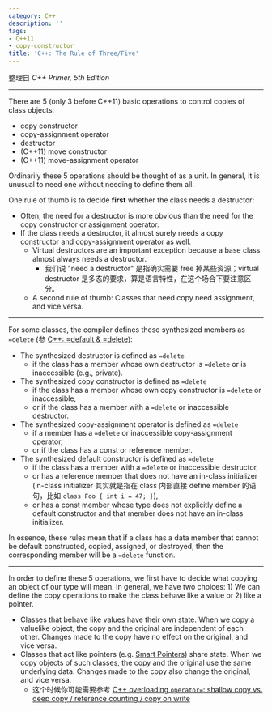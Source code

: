 ```yaml
---
category: C++
description: ''
tags:
- C++11
- copy-constructor
title: 'C++: The Rule of Three/Five'
---
```


整理自 _C++ Primer, 5th Edition_

-----

There are 5 (only 3 before C++11) basic operations to control copies of class objects: 

- copy constructor
- copy-assignment operator
- destructor
- (C++11) move constructor
- (C++11) move-assignment operator

Ordinarily these 5 operations should be thought of as a unit. In general, it is unusual to need one without needing to define them all.

One rule of thumb is to decide **first** whether the class needs a destructor: 

- Often, the need for a destructor is more obvious than the need for the copy constructor or assignment operator. 
- If the class needs a destructor, it almost surely needs a copy constructor and copy-assignment operator as well.
	- Virtual destructors are an important exception because a base class almost always needs a destructor.
		- 我们说 "need a destructor" 是指确实需要 free 掉某些资源；virtual destructor 是多态的要求，算是语言特性，在这个场合下要注意区分。
	- A second rule of thumb: Classes that need copy need assignment, and vice versa.
	
-----
	
For some classes, the compiler defines these synthesized members as `=delete` (参 [C++: =default & =delete](/c++/2015/05/03/cpp-default--delete)):

- The synthesized destructor is defined as `=delete` 
	- if the class has a member whose own destructor is `=delete` or is inaccessible (e.g., private).
- The synthesized copy constructor is defined as `=delete` 
	- if the class has a member whose own copy constructor is `=delete` or inaccessible,
	- or if the class has a member with a `=delete` or inaccessible destructor.
- The synthesized copy-assignment operator is defined as `=delete` 
	- if a member has a `=delete` or inaccessible copy-assignment operator, 
	- or if the class has a const or reference member.
- The synthesized default constructor is defined as `=delete` 
	- if the class has a member with a `=delete` or inaccessible destructor, 
	- or has a reference member that does not have an in-class initializer (in-class initializer 其实就是指在 class 内部直接 define member 的语句，比如 `class Foo { int i = 47; }`),
	- or has a const member whose type does not explicitly define a default constructor and that member does not have an in-class initializer.
	
In essence, these rules mean that if a class has a data member that cannot be default constructed, copied, assigned, or destroyed, then the corresponding member will be a `=delete` function.

----- 

In order to define these 5 operations, we first have to decide what copying an object of our type will mean. In general, we have two choices: 1) We can define the copy operations to make the class behave like a value or 2) like a pointer.

- Classes that behave like values have their own state. When we copy a valuelike object, the copy and the original are independent of each other. Changes made to the copy have no effect on the original, and vice versa.
- Classes that act like pointers (e.g. [Smart Pointers](/c++/2015/05/07/cpp11-smart-pointer-auto_ptr-is-deprecated-use-unique_ptr-instead-here-also-comes-shared_ptr-and-weak_ptr)) share state. When we copy objects of such classes, the copy and the original use the same underlying data. Changes made to the copy also change the original, and vice versa.
	- 这个时候你可能需要参考 [C++ overloading `operator=`: shallow copy vs. deep copy / reference counting / copy on write](/c++/2015/04/04/cpp-overloading--shallow-copy-vs-deep-copy--reference-counting--copy-on-write)